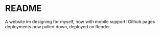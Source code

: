 <h1>README</h1>
<p>A website im designing for myself, now with mobile support! Github pages deployments now pulled down, deployed on Render</p>
